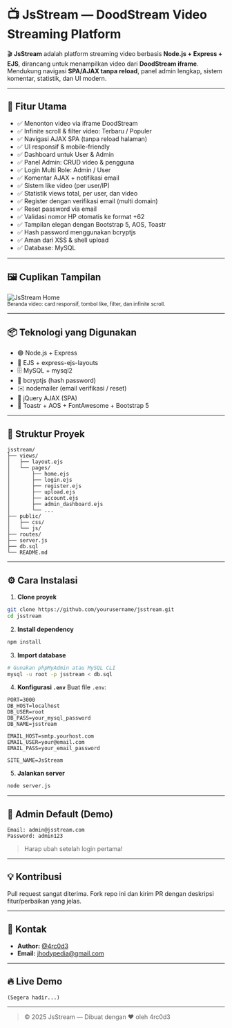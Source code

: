 # 📺 JsStream — DoodStream Video Streaming Platform

🎬 **JsStream** adalah platform streaming video berbasis **Node.js + Express + EJS**, dirancang untuk menampilkan video dari **DoodStream iframe**. Mendukung navigasi **SPA/AJAX tanpa reload**, panel admin lengkap, sistem komentar, statistik, dan UI modern.

---

## 🚀 Fitur Utama

- ✅ Menonton video via iframe DoodStream  
- ✅ Infinite scroll & filter video: Terbaru / Populer  
- ✅ Navigasi AJAX SPA (tanpa reload halaman)  
- ✅ UI responsif & mobile-friendly  
- ✅ Dashboard untuk User & Admin  
- ✅ Panel Admin: CRUD video & pengguna  
- ✅ Login Multi Role: Admin / User  
- ✅ Komentar AJAX + notifikasi email  
- ✅ Sistem like video (per user/IP)  
- ✅ Statistik views total, per user, dan video  
- ✅ Register dengan verifikasi email (multi domain)  
- ✅ Reset password via email  
- ✅ Validasi nomor HP otomatis ke format +62  
- ✅ Tampilan elegan dengan Bootstrap 5, AOS, Toastr  
- ✅ Hash password menggunakan bcryptjs  
- ✅ Aman dari XSS & shell upload  
- ✅ Database: MySQL

---

## 🖼️ Cuplikan Tampilan

![JsStream Home](https://i.imgur.com/ExSample.png)  
<sub>Beranda video: card responsif, tombol like, filter, dan infinite scroll.</sub>

---

## 📦 Teknologi yang Digunakan

- 🟢 Node.js + Express
- 🎨 EJS + express-ejs-layouts
- 🗄️ MySQL + mysql2
- 🔐 bcryptjs (hash password)
- ✉️ nodemailer (email verifikasi / reset)
- 🧠 jQuery AJAX (SPA)
- 💬 Toastr + AOS + FontAwesome + Bootstrap 5

---

## 📁 Struktur Proyek

```
jsstream/
├── views/
│   ├── layout.ejs
│   └── pages/
│       ├── home.ejs
│       ├── login.ejs
│       ├── register.ejs
│       ├── upload.ejs
│       ├── account.ejs
│       ├── admin_dashboard.ejs
│       └── ...
├── public/
│   ├── css/
│   └── js/
├── routes/
├── server.js
├── db.sql
└── README.md
```

---

## ⚙️ Cara Instalasi

1. **Clone proyek**
```bash
git clone https://github.com/yourusername/jsstream.git
cd jsstream
```

2. **Install dependency**
```bash
npm install
```

3. **Import database**
```bash
# Gunakan phpMyAdmin atau MySQL CLI
mysql -u root -p jsstream < db.sql
```

4. **Konfigurasi `.env`**
Buat file `.env`:
```env
PORT=3000
DB_HOST=localhost
DB_USER=root
DB_PASS=your_mysql_password
DB_NAME=jsstream

EMAIL_HOST=smtp.yourhost.com
EMAIL_USER=your@email.com
EMAIL_PASS=your_email_password

SITE_NAME=JsStream
```

5. **Jalankan server**
```bash
node server.js
```

---

## 🔐 Admin Default (Demo)

```text
Email: admin@jsstream.com
Password: admin123
```
> Harap ubah setelah login pertama!

---

## 💡 Kontribusi

Pull request sangat diterima. Fork repo ini dan kirim PR dengan deskripsi fitur/perbaikan yang jelas.

---

## 📧 Kontak

- **Author:** [@4rc0d3](https://github.com/jhodypedia)  
- **Email:** jhodypedia@gmail.com

---

## 🔥 Live Demo

`(Segera hadir...)`

---

> © 2025 JsStream — Dibuat dengan ❤️ oleh 4rc0d3
